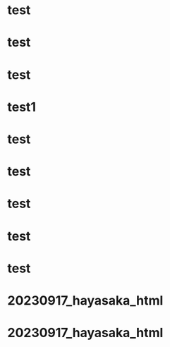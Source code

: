 # test
# test
# test
# test1
# test
# test
# test
# test
# test
# 20230917_hayasaka_html
# 20230917_hayasaka_html
